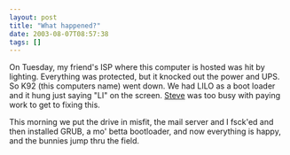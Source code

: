 ```yaml
---
layout: post
title: "What happened?"
date: 2003-08-07T08:57:38
tags: []
---
```


On Tuesday, my friend's ISP where this computer is hosted was hit by lighting. Everything was protected, but it knocked out the power and UPS. So K92 (this computers name) went down. We had LILO as a boot loader and it hung just saying "LI" on the screen. [Steve][1] was too busy with paying work to get to fixing this. 

This morning we put the drive in misfit, the mail server and I fsck'ed and then installed GRUB, a mo' betta bootloader, and now everything is happy, and the bunnies jump thru the field. 

   [1]: http://steven.ukarumpa.org/



